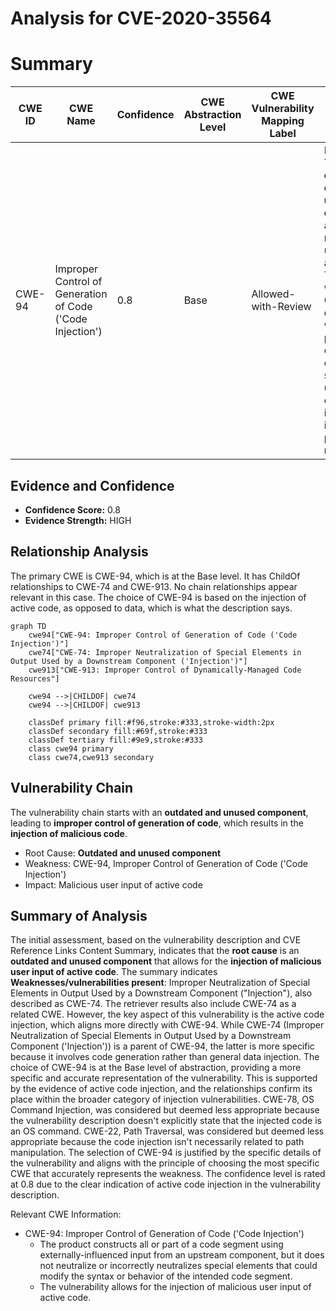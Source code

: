 # Analysis for CVE-2020-35564

# Summary
| CWE ID | CWE Name | Confidence | CWE Abstraction Level | CWE Vulnerability Mapping Label | CWE-Vulnerability Mapping Notes |
|---|---|---|---|---|---|
| CWE-94 | Improper Control of Generation of Code ('Code Injection') | 0.8 | Base | Allowed-with-Review | Primary CWE: The **root cause** is an **outdated and unused component** allowing for malicious user input of active code. This aligns with the CWE-94 description where the product constructs a code segment using externally-influenced input without proper neutralization. |

## Evidence and Confidence

*   **Confidence Score:** 0.8
*   **Evidence Strength:** HIGH

## Relationship Analysis
The primary CWE is CWE-94, which is at the Base level. It has ChildOf relationships to CWE-74 and CWE-913. No chain relationships appear relevant in this case. The choice of CWE-94 is based on the injection of active code, as opposed to data, which is what the description says.

```mermaid
graph TD
    cwe94["CWE-94: Improper Control of Generation of Code ('Code Injection')"]
    cwe74["CWE-74: Improper Neutralization of Special Elements in Output Used by a Downstream Component ('Injection')"]
    cwe913["CWE-913: Improper Control of Dynamically-Managed Code Resources"]

    cwe94 -->|CHILDOF| cwe74
    cwe94 -->|CHILDOF| cwe913

    classDef primary fill:#f96,stroke:#333,stroke-width:2px
    classDef secondary fill:#69f,stroke:#333
    classDef tertiary fill:#9e9,stroke:#333
    class cwe94 primary
    class cwe74,cwe913 secondary
```

## Vulnerability Chain
The vulnerability chain starts with an **outdated and unused component**, leading to **improper control of generation of code**, which results in the **injection of malicious code**.
- Root Cause: **Outdated and unused component**
- Weakness: CWE-94, Improper Control of Generation of Code ('Code Injection')
- Impact: Malicious user input of active code

## Summary of Analysis
The initial assessment, based on the vulnerability description and CVE Reference Links Content Summary, indicates that the **root cause** is an **outdated and unused component** that allows for the **injection of malicious user input of active code**.
The summary indicates **Weaknesses/vulnerabilities present**: Improper Neutralization of Special Elements in Output Used by a Downstream Component ("Injection"), also described as CWE-74.
The retriever results also include CWE-74 as a related CWE. However, the key aspect of this vulnerability is the active code injection, which aligns more directly with CWE-94. While CWE-74 (Improper Neutralization of Special Elements in Output Used by a Downstream Component ('Injection')) is a parent of CWE-94, the latter is more specific because it involves code generation rather than general data injection.
The choice of CWE-94 is at the Base level of abstraction, providing a more specific and accurate representation of the vulnerability. This is supported by the evidence of active code injection, and the relationships confirm its place within the broader category of injection vulnerabilities.
CWE-78, OS Command Injection, was considered but deemed less appropriate because the vulnerability description doesn't explicitly state that the injected code is an OS command.
CWE-22, Path Traversal, was considered but deemed less appropriate because the code injection isn't necessarily related to path manipulation.
The selection of CWE-94 is justified by the specific details of the vulnerability and aligns with the principle of choosing the most specific CWE that accurately represents the weakness. The confidence level is rated at 0.8 due to the clear indication of active code injection in the vulnerability description.

Relevant CWE Information:
- CWE-94: Improper Control of Generation of Code ('Code Injection')
  - The product constructs all or part of a code segment using externally-influenced input from an upstream component, but it does not neutralize or incorrectly neutralizes special elements that could modify the syntax or behavior of the intended code segment.
  - The vulnerability allows for the injection of malicious user input of active code.